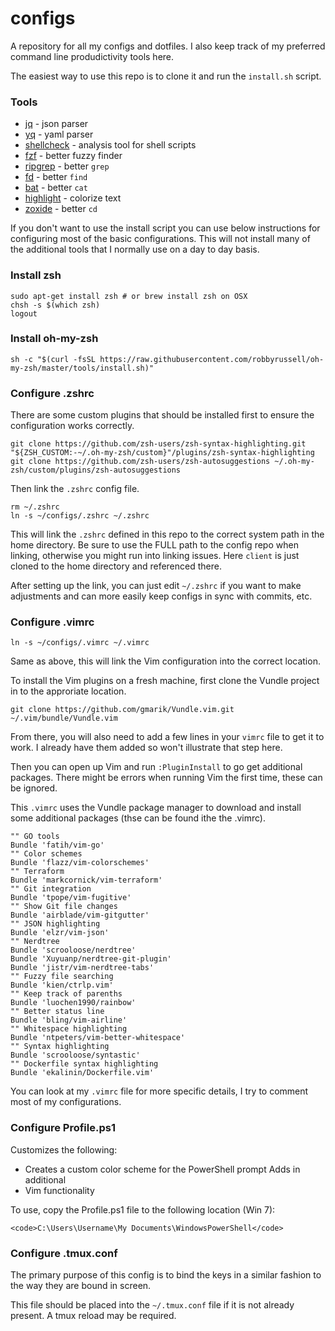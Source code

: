 configs
=======

A repository for all my configs and dotfiles.  I also keep track of my preferred
command line produdictivity tools here.

The easiest way to use this repo is to clone it and run the `install.sh` script.

### Tools

* [jq](https://stedolan.github.io/jq/) - json parser
* [yq](https://github.com/mikefarah/yq) - yaml parser
* [shellcheck](https://github.com/koalaman/shellcheck) - analysis tool for shell scripts
* [fzf](https://github.com/junegunn/fzf) - better fuzzy finder
* [ripgrep](https://github.com/BurntSushi/ripgrep) - better `grep`
* [fd](https://github.com/sharkdp/fd) - better `find`
* [bat](https://github.com/sharkdp/bat) - better `cat`
* [highlight](http://www.andre-simon.de/doku/highlight/en/highlight.php) - colorize text
* [zoxide](https://github.com/ajeetdsouza/zoxide) - better `cd`

If you don't want to use the install script you can use below instructions for
configuring most of the basic configurations. This will not install many of the
additional tools that I normally use on a day to day basis.

### Install zsh

```
sudo apt-get install zsh # or brew install zsh on OSX
chsh -s $(which zsh)
logout
```

### Install oh-my-zsh

```
sh -c "$(curl -fsSL https://raw.githubusercontent.com/robbyrussell/oh-my-zsh/master/tools/install.sh)"
```

### Configure .zshrc

There are some custom plugins that should be installed first to ensure the
configuration works correctly.

```
git clone https://github.com/zsh-users/zsh-syntax-highlighting.git "${ZSH_CUSTOM:-~/.oh-my-zsh/custom}"/plugins/zsh-syntax-highlighting
git clone https://github.com/zsh-users/zsh-autosuggestions ~/.oh-my-zsh/custom/plugins/zsh-autosuggestions
```

Then link the `.zshrc` config file.

```
rm ~/.zshrc
ln -s ~/configs/.zshrc ~/.zshrc
```

This will link the `.zshrc` defined in this repo to the correct system path in
the home directory. Be sure to use the FULL path to the config repo when
linking, otherwise you might run into linking issues. Here `client` is just
cloned to the home directory and referenced there.

After setting up the link, you can just edit `~/.zshrc` if you want to make
adjustments and can more easily keep configs in sync with commits, etc.

### Configure .vimrc

```
ln -s ~/configs/.vimrc ~/.vimrc
```

Same as above, this will link the Vim configuration into the correct location.

To install the Vim plugins on a fresh machine, first clone the Vundle project in
to the approriate location.

```
git clone https://github.com/gmarik/Vundle.vim.git ~/.vim/bundle/Vundle.vim
```

From there, you will also need to add a few lines in your `vimrc` file to get
it to work.  I already have them added so won't illustrate that step here.

Then you can open up Vim and run `:PluginInstall` to go get additional packages.
There might be errors when running Vim the first time, these can be ignored.

This `.vimrc` uses the Vundle package manager to download and install some
additional packages (thse can be found ithe the .vimrc).

```
"" GO tools
Bundle 'fatih/vim-go'
"" Color schemes
Bundle 'flazz/vim-colorschemes'
"" Terraform
Bundle 'markcornick/vim-terraform'
"" Git integration
Bundle 'tpope/vim-fugitive'
"" Show Git file changes
Bundle 'airblade/vim-gitgutter'
"" JSON highlighting
Bundle 'elzr/vim-json'
"" Nerdtree
Bundle 'scrooloose/nerdtree'
Bundle 'Xuyuanp/nerdtree-git-plugin'
Bundle 'jistr/vim-nerdtree-tabs'
"" Fuzzy file searching
Bundle 'kien/ctrlp.vim'
"" Keep track of parenths
Bundle 'luochen1990/rainbow'
"" Better status line
Bundle 'bling/vim-airline'
"" Whitespace highlighting
Bundle 'ntpeters/vim-better-whitespace'
"" Syntax highlighting
Bundle 'scrooloose/syntastic'
"" Dockerfile syntax highlighting
Bundle 'ekalinin/Dockerfile.vim'
```

You can look at my `.vimrc` file for more specific details, I try to comment
most of my configurations.

### Configure Profile.ps1

Customizes the following:

* Creates a custom color scheme for the PowerShell prompt Adds in additional
* Vim functionality

To use, copy the Profile.ps1 file to the following location (Win 7):

```
<code>C:\Users\Username\My Documents\WindowsPowerShell</code>
```

### Configure .tmux.conf

The primary purpose of this config is to bind the keys in a similar fashion to
the way they are bound in screen.

This file should be placed into the <code>~/.tmux.conf</code> file if it is not
already present.  A tmux reload may be required.
